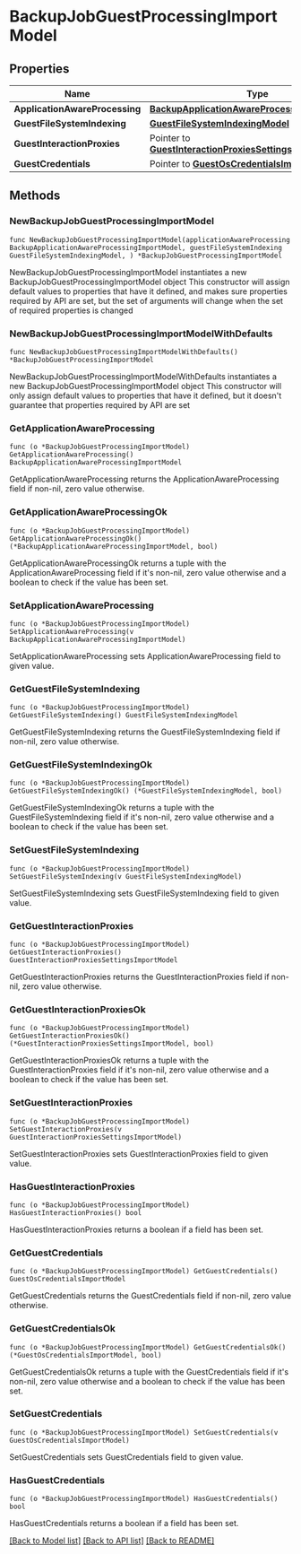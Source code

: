 # BackupJobGuestProcessingImportModel

## Properties

Name | Type | Description | Notes
------------ | ------------- | ------------- | -------------
**ApplicationAwareProcessing** | [**BackupApplicationAwareProcessingImportModel**](BackupApplicationAwareProcessingImportModel.md) |  | 
**GuestFileSystemIndexing** | [**GuestFileSystemIndexingModel**](GuestFileSystemIndexingModel.md) |  | 
**GuestInteractionProxies** | Pointer to [**GuestInteractionProxiesSettingsImportModel**](GuestInteractionProxiesSettingsImportModel.md) |  | [optional] 
**GuestCredentials** | Pointer to [**GuestOsCredentialsImportModel**](GuestOsCredentialsImportModel.md) |  | [optional] 

## Methods

### NewBackupJobGuestProcessingImportModel

`func NewBackupJobGuestProcessingImportModel(applicationAwareProcessing BackupApplicationAwareProcessingImportModel, guestFileSystemIndexing GuestFileSystemIndexingModel, ) *BackupJobGuestProcessingImportModel`

NewBackupJobGuestProcessingImportModel instantiates a new BackupJobGuestProcessingImportModel object
This constructor will assign default values to properties that have it defined,
and makes sure properties required by API are set, but the set of arguments
will change when the set of required properties is changed

### NewBackupJobGuestProcessingImportModelWithDefaults

`func NewBackupJobGuestProcessingImportModelWithDefaults() *BackupJobGuestProcessingImportModel`

NewBackupJobGuestProcessingImportModelWithDefaults instantiates a new BackupJobGuestProcessingImportModel object
This constructor will only assign default values to properties that have it defined,
but it doesn't guarantee that properties required by API are set

### GetApplicationAwareProcessing

`func (o *BackupJobGuestProcessingImportModel) GetApplicationAwareProcessing() BackupApplicationAwareProcessingImportModel`

GetApplicationAwareProcessing returns the ApplicationAwareProcessing field if non-nil, zero value otherwise.

### GetApplicationAwareProcessingOk

`func (o *BackupJobGuestProcessingImportModel) GetApplicationAwareProcessingOk() (*BackupApplicationAwareProcessingImportModel, bool)`

GetApplicationAwareProcessingOk returns a tuple with the ApplicationAwareProcessing field if it's non-nil, zero value otherwise
and a boolean to check if the value has been set.

### SetApplicationAwareProcessing

`func (o *BackupJobGuestProcessingImportModel) SetApplicationAwareProcessing(v BackupApplicationAwareProcessingImportModel)`

SetApplicationAwareProcessing sets ApplicationAwareProcessing field to given value.


### GetGuestFileSystemIndexing

`func (o *BackupJobGuestProcessingImportModel) GetGuestFileSystemIndexing() GuestFileSystemIndexingModel`

GetGuestFileSystemIndexing returns the GuestFileSystemIndexing field if non-nil, zero value otherwise.

### GetGuestFileSystemIndexingOk

`func (o *BackupJobGuestProcessingImportModel) GetGuestFileSystemIndexingOk() (*GuestFileSystemIndexingModel, bool)`

GetGuestFileSystemIndexingOk returns a tuple with the GuestFileSystemIndexing field if it's non-nil, zero value otherwise
and a boolean to check if the value has been set.

### SetGuestFileSystemIndexing

`func (o *BackupJobGuestProcessingImportModel) SetGuestFileSystemIndexing(v GuestFileSystemIndexingModel)`

SetGuestFileSystemIndexing sets GuestFileSystemIndexing field to given value.


### GetGuestInteractionProxies

`func (o *BackupJobGuestProcessingImportModel) GetGuestInteractionProxies() GuestInteractionProxiesSettingsImportModel`

GetGuestInteractionProxies returns the GuestInteractionProxies field if non-nil, zero value otherwise.

### GetGuestInteractionProxiesOk

`func (o *BackupJobGuestProcessingImportModel) GetGuestInteractionProxiesOk() (*GuestInteractionProxiesSettingsImportModel, bool)`

GetGuestInteractionProxiesOk returns a tuple with the GuestInteractionProxies field if it's non-nil, zero value otherwise
and a boolean to check if the value has been set.

### SetGuestInteractionProxies

`func (o *BackupJobGuestProcessingImportModel) SetGuestInteractionProxies(v GuestInteractionProxiesSettingsImportModel)`

SetGuestInteractionProxies sets GuestInteractionProxies field to given value.

### HasGuestInteractionProxies

`func (o *BackupJobGuestProcessingImportModel) HasGuestInteractionProxies() bool`

HasGuestInteractionProxies returns a boolean if a field has been set.

### GetGuestCredentials

`func (o *BackupJobGuestProcessingImportModel) GetGuestCredentials() GuestOsCredentialsImportModel`

GetGuestCredentials returns the GuestCredentials field if non-nil, zero value otherwise.

### GetGuestCredentialsOk

`func (o *BackupJobGuestProcessingImportModel) GetGuestCredentialsOk() (*GuestOsCredentialsImportModel, bool)`

GetGuestCredentialsOk returns a tuple with the GuestCredentials field if it's non-nil, zero value otherwise
and a boolean to check if the value has been set.

### SetGuestCredentials

`func (o *BackupJobGuestProcessingImportModel) SetGuestCredentials(v GuestOsCredentialsImportModel)`

SetGuestCredentials sets GuestCredentials field to given value.

### HasGuestCredentials

`func (o *BackupJobGuestProcessingImportModel) HasGuestCredentials() bool`

HasGuestCredentials returns a boolean if a field has been set.


[[Back to Model list]](../README.md#documentation-for-models) [[Back to API list]](../README.md#documentation-for-api-endpoints) [[Back to README]](../README.md)



